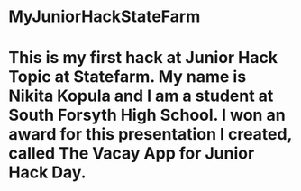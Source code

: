 # MyJuniorHackStateFarm
# This is my first hack at Junior Hack Topic at Statefarm. My name is Nikita Kopula and I am a student at South Forsyth High School. I won an award for this presentation I created, called The Vacay App for Junior Hack Day. 
